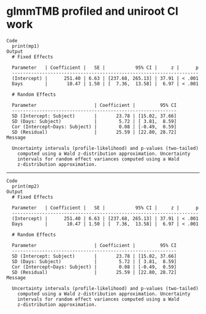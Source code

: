 # glmmTMB profiled and uniroot CI work

    Code
      print(mp1)
    Output
      # Fixed Effects
      
      Parameter   | Coefficient |   SE |           95% CI |     z |      p
      --------------------------------------------------------------------
      (Intercept) |      251.40 | 6.63 | [237.68, 265.13] | 37.91 | < .001
      Days        |       10.47 | 1.50 | [  7.36,  13.58] |  6.97 | < .001
      
      # Random Effects
      
      Parameter                     | Coefficient |         95% CI
      ------------------------------------------------------------
      SD (Intercept: Subject)       |       23.78 | [15.02, 37.66]
      SD (Days: Subject)            |        5.72 | [ 3.81,  8.59]
      Cor (Intercept~Days: Subject) |        0.08 | [-0.49,  0.59]
      SD (Residual)                 |       25.59 | [22.80, 28.72]
    Message
      
      Uncertainty intervals (profile-likelihood) and p-values (two-tailed)
        computed using a Wald z-distribution approximation. Uncertainty
        intervals for random effect variances computed using a Wald
        z-distribution approximation.

---

    Code
      print(mp2)
    Output
      # Fixed Effects
      
      Parameter   | Coefficient |   SE |           95% CI |     z |      p
      --------------------------------------------------------------------
      (Intercept) |      251.40 | 6.63 | [237.68, 265.13] | 37.91 | < .001
      Days        |       10.47 | 1.50 | [  7.36,  13.58] |  6.97 | < .001
      
      # Random Effects
      
      Parameter                     | Coefficient |         95% CI
      ------------------------------------------------------------
      SD (Intercept: Subject)       |       23.78 | [15.02, 37.66]
      SD (Days: Subject)            |        5.72 | [ 3.81,  8.59]
      Cor (Intercept~Days: Subject) |        0.08 | [-0.49,  0.59]
      SD (Residual)                 |       25.59 | [22.80, 28.72]
    Message
      
      Uncertainty intervals (profile-likelihood) and p-values (two-tailed)
        computed using a Wald z-distribution approximation. Uncertainty
        intervals for random effect variances computed using a Wald
        z-distribution approximation.

